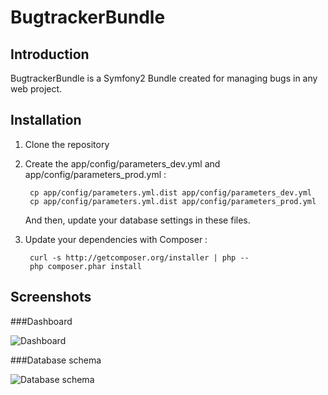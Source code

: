 BugtrackerBundle
================

Introduction
------------

BugtrackerBundle is a Symfony2 Bundle created for managing bugs in any web project.

Installation
------------

1. Clone the repository

2. Create the app/config/parameters\_dev.yml and app/config/parameters\_prod.yml :

        cp app/config/parameters.yml.dist app/config/parameters_dev.yml
        cp app/config/parameters.yml.dist app/config/parameters_prod.yml

    And then, update your database settings in these files.

3. Update your dependencies with Composer :

        curl -s http://getcomposer.org/installer | php --
        php composer.phar install

Screenshots
-----------

###Dashboard

![Dashboard](https://raw.github.com/lgandelin/BugtrackerBundle/master/screens/dashboard.jpg "Dashboard")

###Database schema

![Database schema](https://raw.github.com/lgandelin/BugtrackerBundle/master/screens/database.jpg "Database schema")
